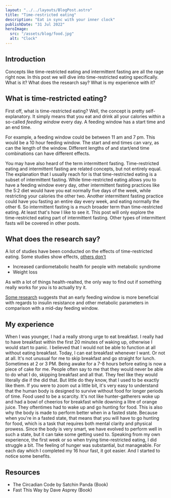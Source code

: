 ```yaml
---
layout: "../../layouts/BlogPost.astro"
title: "Time-restricted eating"
description: "Eat in sync with your inner clock"
publishDate: "31 Jul 2022"
heroImage:
  src: "/assets/blog/food.jpg"
  alt: "Clock"
---
```


## Introduction
Concepts like time-restricted eating and intermittent fasting are all the rage right now. In this post we will dive into time-restricted eating specifically. What is it? What does the research say? What is my experience with it?

## What is time-restricted eating?
First off, what is time-restricted eating? Well, the concept is pretty self-explanatory. It simply means that you eat and drink all your calories within a so-called _feeding window_ every day. A feeding window has a start time and an end time.

For example, a feeding window could be between 11 am and 7 pm. This would be a 10 hour feeding window. The start and end times can vary, as can the length of the window. Different lengths of and start/end time combinations can have different effects.

You may have also heard of the term intermittent fasting. Time-restricted eating and intermittent fasting are related concepts, but not entirely equal. The explanation that I usually reach for is that time-restricted eating is a subset of intermittent fasting. While time-restricted eating allows you to have a feeding window every day, other intermittent fasting practices like the 5:2 diet would have you eat normally five days of the week, while restricting your calories the other two. Another intermittent fasting practice could have you fasting an entire day every week, and eating normally the other 6. So intermittent fasting is a much broader term than time-restricted eating. At least that's how I like to see it. This post will only explore the time-restricted eating part of intermittent fasting. Other types of intermittent fasts will be covered in other posts.

## What does the research say?

A lot of studies have been conducted on the effects of time-restricted eating. Some studies show effects, [others don't](https://www.nytimes.com/2022/04/20/health/time-restricted-diets.html) 
 - Increased cardiometabolic health for people with metabolic syndrome
 - Weight loss

As with a lot of things health-realted, the only way to find out if something really works for _you_ is to actually try it.

[Some research](https://www.nature.com/articles/s41467-022-28662-5) suggests that an early feeding window is more beneficial with regards to insulin resistance and other metabolic parameters in comparison with a mid-day feeding window. 

## My experience
When I was younger, I had a really strong urge to eat breakfast. I really had to have breakfast within the first 20 minutes of waking up, otherwise I would start to panic. I believed that I would not be able to function at all without eating breakfast. Today, I can eat breakfast whenever I want. Or not at all. It's not unusual for me to skip breakfast and go straight for lunch. Sometimes at 2 or 3 PM. Being awake for a 7-8 hours before eating is now a piece of cake for me. People often say to me that they would never be able to do what I do, skipping breakfast and all that. They feel like they would literally die if the did that. But little do they know, that I used to be exactly like them. If you were to zoom out a little bit, it's very easy to understand that the human body is designed to survive without food for longer periods of time. Food used to be a scarcity. It's not like hunter-gatherers woke up and had a bowl of cheerios for breakfast while downing a litre of orange juice. They oftentimes had to wake up and go hunting for food. This is also why the body is made to perform better when in a fasted state. Because when you're in a fasted state, that means that you will have to go hunting for food, which is a task that requires both mental clarity and physical prowess. Since the body is very smart, we have evolved to perform well in such a state, but it can take some getting used to. Speaking from my own experience, the first week or so when trying time-restricted eating, I did struggle a bit. The feeling of hunger was substantial, but manageable. For each day which I completed my 16 hour fast, it got easier. And I started to notice some benefits. 

## Resources
 - The Circadian Code by Satchin Panda (Book)
 - Fast This Way by Dave Asprey (Book) 
